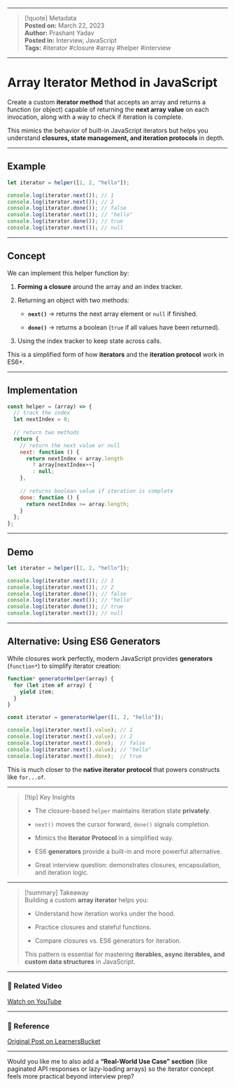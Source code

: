 
---

> [!quote] Metadata  
> **Posted on:** March 22, 2023  
> **Author:** Prashant Yadav  
> **Posted in:** Interview, JavaScript  
> **Tags:** #iterator #closure #array #helper #interview

---

# Array Iterator Method in JavaScript

Create a custom **iterator method** that accepts an array and returns a function (or object) capable of returning the **next array value** on each invocation, along with a way to check if iteration is complete.

This mimics the behavior of built-in JavaScript iterators but helps you understand **closures, state management, and iteration protocols** in depth.

---

## Example

```javascript
let iterator = helper([1, 2, "hello"]);

console.log(iterator.next()); // 1
console.log(iterator.next()); // 2
console.log(iterator.done()); // false
console.log(iterator.next()); // "hello"
console.log(iterator.done()); // true
console.log(iterator.next()); // null
```

---

## Concept

We can implement this helper function by:

1. **Forming a closure** around the array and an index tracker.
    
2. Returning an object with two methods:
    
    - **`next()`** → returns the next array element or `null` if finished.
        
    - **`done()`** → returns a boolean (`true` if all values have been returned).
        
3. Using the index tracker to keep state across calls.
    

This is a simplified form of how **iterators** and the **iteration protocol** work in ES6+.

---

## Implementation

```javascript
const helper = (array) => {
  // track the index
  let nextIndex = 0;
  
  // return two methods
  return {
    // return the next value or null
    next: function () {
      return nextIndex < array.length
        ? array[nextIndex++]    
        : null;
    },
    
    // returns boolean value if iteration is complete
    done: function () {
      return nextIndex >= array.length;
    }
  };
};
```

---

## Demo

```javascript
let iterator = helper([1, 2, "hello"]);

console.log(iterator.next()); // 1
console.log(iterator.next()); // 2
console.log(iterator.done()); // false
console.log(iterator.next()); // "hello"
console.log(iterator.done()); // true
console.log(iterator.next()); // null
```

---

## Alternative: Using ES6 Generators

While closures work perfectly, modern JavaScript provides **generators** (`function*`) to simplify iterator creation:

```javascript
function* generatorHelper(array) {
  for (let item of array) {
    yield item;
  }
}

const iterator = generatorHelper([1, 2, "hello"]);

console.log(iterator.next().value); // 1
console.log(iterator.next().value); // 2
console.log(iterator.next().done);  // false
console.log(iterator.next().value); // "hello"
console.log(iterator.next().done);  // true
```

This is much closer to the **native iterator protocol** that powers constructs like `for...of`.

---

> [!tip] Key Insights
> 
> - The closure-based `helper` maintains iteration state **privately**.
>     
> - `next()` moves the cursor forward, `done()` signals completion.
>     
> - Mimics the **Iterator Protocol** in a simplified way.
>     
> - ES6 **generators** provide a built-in and more powerful alternative.
>     
> - Great interview question: demonstrates closures, encapsulation, and iteration logic.
>     

---

> [!summary] Takeaway  
> Building a custom **array iterator** helps you:
> 
> - Understand how iteration works under the hood.
>     
> - Practice closures and stateful functions.
>     
> - Compare closures vs. ES6 generators for iteration.
>     
> 
> This pattern is essential for mastering **iterables, async iterables, and custom data structures** in JavaScript.

---

### 🎥 Related Video

[Watch on YouTube](https://youtu.be/jYmG4nbrmOw)

---

### 📎 Reference

[Original Post on LearnersBucket](https://learnersbucket.com/examples/interview/array-iterator-method-in-javascript/)

---

Would you like me to also add a **“Real-World Use Case” section** (like paginated API responses or lazy-loading arrays) so the iterator concept feels more practical beyond interview prep?